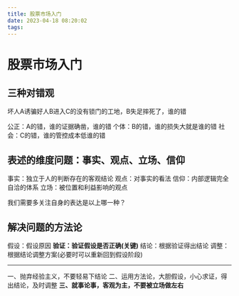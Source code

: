 ```yaml
---
title: 股票市场入门
date: 2023-04-18 08:20:02
tags:
---
```



# 股票市场入门

## 三种对错观

坏人A诱骗好人B进入C的没有锁门的工地，B失足摔死了，谁的错

公正：A的错，谁的证据确凿，谁的错
个体：B的错，谁的损失大就是谁的错
社会：C的错，谁的管控成本低谁的错

## 表述的维度问题：事实、观点、立场、信仰

事实：独立于人的判断存在的客观结论
观点：对事实的看法
信仰：内部逻辑完全自洽的体系
立场：被位置和利益影响的观点

我们需要多关注自身的表达是以上哪一种？

## 解决问题的方法论

假设：假设原因
**验证：验证假设是否正确(关键)**
结论：根据验证得出结论
调整：根据结论调整方案(必要时可以重新回到假设阶段)

----
一、抛弃经验主义，不要轻易下结论
二、运用方法论，大胆假设，小心求证，得出结论，及时调整
**三、就事论事，客观为主，不要被立场做左右**
